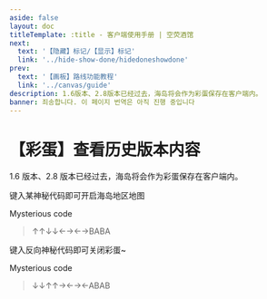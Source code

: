 ```yaml
---
aside: false
layout: doc
titleTemplate: :title - 客户端使用手册 | 空荧酒馆
next:
  text: '【隐藏】标记/【显示】标记'
  link: '../hide-show-done/hidedoneshowdone'
prev:
  text: '【画板】路线功能教程'
  link: '../canvas/guide'
description: 1.6版本、2.8版本已经过去，海岛将会作为彩蛋保存在客户端内。
banner: 죄송합니다. 이 페이지 번역은 아직 진행 중입니다
---
```


[文：【彩蛋】查看历史版本内容]: # 'https://support.qq.com/products/321980/faqs/97056'

# 【彩蛋】查看历史版本内容

1.6 版本、2.8 版本已经过去，海岛将会作为彩蛋保存在客户端内。

键入某神秘代码即可开启海岛地区地图

Mysterious code

> ↑↑↓↓←→←→BABA

键入反向神秘代码即可关闭彩蛋~

Mysterious code

> ↓↓↑↑→←→←ABAB
